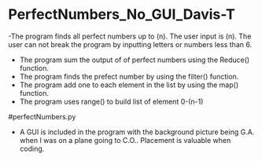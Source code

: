 # PerfectNumbers_No_GUI_Davis-T

-The program finds all perfect numbers up to (n). The user input is (n).
The user can not break the program by inputting  letters or numbers less than 6.

- The program sum the output of of perfect numbers using the Reduce() function.
- The program finds the prefect number by using the filter() function.
- The program add one to each element in the list by using the map() function.
- The program uses range() to build list of element 0-(n-1)

#perfectNumbers.py
- A GUI is included in the program with the background picture being G.A. when I was on a plane going to C.O..
Placement is valuable when coding.
